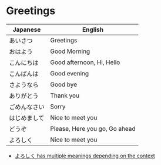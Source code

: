 # Greetings

| Japanese 	| English 	| 
| ---  		| ---		|
|あいさつ		|Greetings	|
|おはよう		|Good Morning |
|こんにちは	|Good afternoon, Hi, Hello|
|こんばんは	|Good evening|
|さようなら		|Good bye|
|ありがとう		|Thank you|
|ごめんなさい	|Sorry|
|はじめまして	|Nice to meet you|
|どうぞ		|Please, Here you go, Go ahead|
|よろしく		|Nice to meet you|


- [よろしく has multiple meanings depending on the context](https://www.wasabi-jpn.com/how-to-speak-japanese/complete-explanation-what-does-yoroshiku-mean/)

